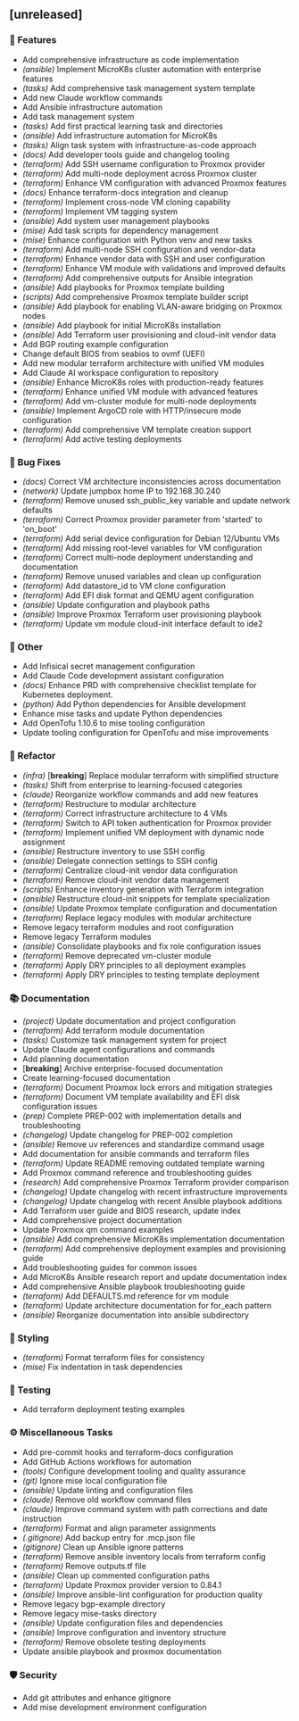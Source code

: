 ## [unreleased]

### 🚀 Features

- Add comprehensive infrastructure as code implementation
- *(ansible)* Implement MicroK8s cluster automation with enterprise features
- *(tasks)* Add comprehensive task management system template
- Add new Claude workflow commands
- Add Ansible infrastructure automation
- Add task management system
- *(tasks)* Add first practical learning task and directories
- *(ansible)* Add infrastructure automation for MicroK8s
- *(tasks)* Align task system with infrastructure-as-code approach
- *(docs)* Add developer tools guide and changelog tooling
- *(terraform)* Add SSH username configuration to Proxmox provider
- *(terraform)* Add multi-node deployment across Proxmox cluster
- *(terraform)* Enhance VM configuration with advanced Proxmox features
- *(docs)* Enhance terraform-docs integration and cleanup
- *(terraform)* Implement cross-node VM cloning capability
- *(terraform)* Implement VM tagging system
- *(ansible)* Add system user management playbooks
- *(mise)* Add task scripts for dependency management
- *(mise)* Enhance configuration with Python venv and new tasks
- *(terraform)* Add multi-node SSH configuration and vendor-data
- *(terraform)* Enhance vendor data with SSH and user configuration
- *(terraform)* Enhance VM module with validations and improved defaults
- *(terraform)* Add comprehensive outputs for Ansible integration
- *(ansible)* Add playbooks for Proxmox template building
- *(scripts)* Add comprehensive Proxmox template builder script
- *(ansible)* Add playbook for enabling VLAN-aware bridging on Proxmox nodes
- *(ansible)* Add playbook for initial MicroK8s installation
- *(ansible)* Add Terraform user provisioning and cloud-init vendor data
- Add BGP routing example configuration
- Change default BIOS from seabios to ovmf (UEFI)
- Add new modular terraform architecture with unified VM modules
- Add Claude AI workspace configuration to repository
- *(ansible)* Enhance MicroK8s roles with production-ready features
- *(terraform)* Enhance unified VM module with advanced features
- *(terraform)* Add vm-cluster module for multi-node deployments
- *(ansible)* Implement ArgoCD role with HTTP/insecure mode configuration
- *(terraform)* Add comprehensive VM template creation support
- *(terraform)* Add active testing deployments

### 🐛 Bug Fixes

- *(docs)* Correct VM architecture inconsistencies across documentation
- *(network)* Update jumpbox home IP to 192.168.30.240
- *(terraform)* Remove unused ssh_public_key variable and update network defaults
- *(terraform)* Correct Proxmox provider parameter from 'started' to 'on_boot'
- *(terraform)* Add serial device configuration for Debian 12/Ubuntu VMs
- *(terraform)* Add missing root-level variables for VM configuration
- *(terraform)* Correct multi-node deployment understanding and documentation
- *(terraform)* Remove unused variables and clean up configuration
- *(terraform)* Add datastore_id to VM clone configuration
- *(terraform)* Add EFI disk format and QEMU agent configuration
- *(ansible)* Update configuration and playbook paths
- *(ansible)* Improve Proxmox Terraform user provisioning playbook
- *(terraform)* Update vm module cloud-init interface default to ide2

### 💼 Other

- Add Infisical secret management configuration
- Add Claude Code development assistant configuration
- *(docs)* Enhance PRD with comprehensive checklist template for Kubernetes deployment.
- *(python)* Add Python dependencies for Ansible development
- Enhance mise tasks and update Python dependencies
- Add OpenTofu 1.10.6 to mise tooling configuration
- Update tooling configuration for OpenTofu and mise improvements

### 🚜 Refactor

- *(infra)* [**breaking**] Replace modular terraform with simplified structure
- *(tasks)* Shift from enterprise to learning-focused categories
- *(claude)* Reorganize workflow commands and add new features
- *(terraform)* Restructure to modular architecture
- *(terraform)* Correct infrastructure architecture to 4 VMs
- *(terraform)* Switch to API token authentication for Proxmox provider
- *(terraform)* Implement unified VM deployment with dynamic node assignment
- *(ansible)* Restructure inventory to use SSH config
- *(ansible)* Delegate connection settings to SSH config
- *(terraform)* Centralize cloud-init vendor data configuration
- *(terraform)* Remove cloud-init vendor data management
- *(scripts)* Enhance inventory generation with Terraform integration
- *(ansible)* Restructure cloud-init snippets for template specialization
- *(ansible)* Update Proxmox template configuration and documentation
- *(terraform)* Replace legacy modules with modular architecture
- Remove legacy terraform modules and root configuration
- Remove legacy Terraform modules
- *(ansible)* Consolidate playbooks and fix role configuration issues
- *(terraform)* Remove deprecated vm-cluster module
- *(terraform)* Apply DRY principles to all deployment examples
- *(terraform)* Apply DRY principles to testing template deployment

### 📚 Documentation

- *(project)* Update documentation and project configuration
- *(terraform)* Add terraform module documentation
- *(tasks)* Customize task management system for project
- Update Claude agent configurations and commands
- Add planning documentation
- [**breaking**] Archive enterprise-focused documentation
- Create learning-focused documentation
- *(terraform)* Document Proxmox lock errors and mitigation strategies
- *(terraform)* Document VM template availability and EFI disk configuration issues
- *(prep)* Complete PREP-002 with implementation details and troubleshooting
- *(changelog)* Update changelog for PREP-002 completion
- *(ansible)* Remove uv references and standardize command usage
- Add documentation for ansible commands and terraform files
- *(terraform)* Update README removing outdated template warning
- Add Proxmox command reference and troubleshooting guides
- *(research)* Add comprehensive Proxmox Terraform provider comparison
- *(changelog)* Update changelog with recent infrastructure improvements
- *(changelog)* Update changelog with recent Ansible playbook additions
- Add Terraform user guide and BIOS research, update index
- Add comprehensive project documentation
- Update Proxmox qm command examples
- *(ansible)* Add comprehensive MicroK8s implementation documentation
- *(terraform)* Add comprehensive deployment examples and provisioning guide
- Add troubleshooting guides for common issues
- Add MicroK8s Ansible research report and update documentation index
- Add comprehensive Ansible playbook troubleshooting guide
- *(terraform)* Add DEFAULTS.md reference for vm module
- *(terraform)* Update architecture documentation for for_each pattern
- *(ansible)* Reorganize documentation into ansible subdirectory

### 🎨 Styling

- *(terraform)* Format terraform files for consistency
- *(mise)* Fix indentation in task dependencies

### 🧪 Testing

- Add terraform deployment testing examples

### ⚙️ Miscellaneous Tasks

- Add pre-commit hooks and terraform-docs configuration
- Add GitHub Actions workflows for automation
- *(tools)* Configure development tooling and quality assurance
- *(git)* Ignore mise local configuration file
- *(ansible)* Update linting and configuration files
- *(claude)* Remove old workflow command files
- *(claude)* Improve command system with path corrections and date instruction
- *(terraform)* Format and align parameter assignments
- *(.gitignore)* Add backup entry for .mcp.json file
- *(gitignore)* Clean up Ansible ignore patterns
- *(terraform)* Remove ansible inventory locals from terraform config
- *(terraform)* Remove outputs.tf file
- *(ansible)* Clean up commented configuration paths
- *(terraform)* Update Proxmox provider version to 0.84.1
- *(ansible)* Improve ansible-lint configuration for production quality
- Remove legacy bgp-example directory
- Remove legacy mise-tasks directory
- *(ansible)* Update configuration files and dependencies
- *(ansible)* Improve configuration and inventory structure
- *(terraform)* Remove obsolete testing deployments
- Update ansible playbook and proxmox documentation

### 🛡️ Security

- Add git attributes and enhance gitignore
- Add mise development environment configuration
